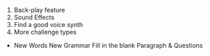 1. Back-play feature
2. Sound Effects
3. Find a good voice synth
4. More challenge types
- New Words
New Grammar
Fill in the blank
Paragraph & Questions
